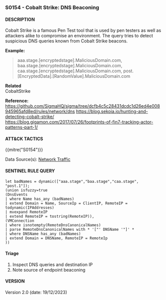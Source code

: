 ###  S0154 - Cobalt Strike: DNS Beaconing

####  DESCRIPTION  
Cobalt Strike is a famous Pen Test tool that is used by pen testers as well as attackers alike to compromise an environment. 
The query tries to detect suspicious DNS queries known from Cobalt Strike beacons. 
  
**Example:**  
> aaa.stage.[encryptedstage].MaliciousDomain.com,  
> baa.stage.[encryptedstage].MaliciousDomain.com,  
> caa.stage.[encryptedstage].MaliciousDomain.com, 
> post.[EncryptedData].[RandomValue].MaliciousDomain.com  


**Related**  
CobaltStrike

**Reference:**  
https://github.com/SigmaHQ/sigma/tree/dcfb4c5c28431dcdc1d26ed4e008945965afd8ed/rules/network/dns 
https://blog.sekoia.io/hunting-and-detecting-cobalt-strike/  
https://blog.gigamon.com/2017/07/26/footprints-of-fin7-tracking-actor-patterns-part-1/  


####  ATT&CK TACTICS<br>
{{mitre("S0154")}}

Data Source(s): [Network Traffic](https://attack.mitre.org/datasources/DS0029)

#### SENTINEL RULE QUERY<br>

~~~
let badNames = dynamic(["aaa.stage","baa.stage","caa.stage", "post.1"]);
(union isfuzzy=true
(DnsEvents 
| where Name has_any (badNames)
| extend Domain = Name, SourceIp = ClientIP, RemoteIP = todynamic(IPAddresses)
| mvexpand RemoteIP
| extend RemoteIP = tostring(RemoteIP)),
(VMConnection
| where isnotempty(RemoteDnsCanonicalNames) 
| parse RemoteDnsCanonicalNames with * '["' DNSName '"]' *
| where DNSName has_any (badNames)
| extend Domain = DNSName, RemoteIP = RemoteIp
))
~~~

#### Triage

1. Inspect DNS queries and destination IP
2. Note source of endpoint beaconing  


#### VERSION
Version 2.0 (date: 19/12/2023)